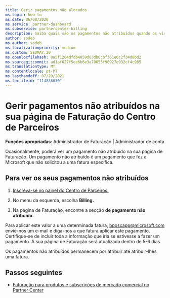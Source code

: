 ```yaml
---
title: Gerir pagamentos não alocados
ms.topic: how-to
ms.date: 06/08/2020
ms.service: partner-dashboard
ms.subservice: partnercenter-billing
description: Saiba quais são os pagamentos não atribuídos quando os vir na sua página de Faturação do Centro de Parceiros. Saiba também como aplicá-las nas suas faturas.
author: sodeb
ms.author: sodeb
ms.localizationpriority: medium
ms.custom: SEOMAY.20
ms.openlocfilehash: 8a5f1264dfdb4059d63db6cbf361e6c2f34d8bd2
ms.sourcegitcommit: ad1af627f5ee6b6e3a70655f90927e932cf4c985
ms.translationtype: MT
ms.contentlocale: pt-PT
ms.lasthandoff: 07/29/2021
ms.locfileid: "114836630"
---
```

# <a name="manage-unallocated-payments-on-your-partner-center-billing-page"></a>Gerir pagamentos não atribuídos na sua página de Faturação do Centro de Parceiros

**Funções apropriadas**: Administrador de Faturação | Administrador de conta

Ocasionalmente, poderá ver um pagamento não atribuído na sua página de Faturação. Um pagamento não atribuído é um pagamento que fez à Microsoft que não solicitou a uma fatura específica.

## <a name="to-view-your-unallocated-payments"></a>Para ver os seus pagamentos não atribuídos

1. [Inscreva-se no painel do Centro de Parceiros.](https://partner.microsoft.com/dashboard/home)

2. No menu da esquerda, escolha **Billing.**

3. Na página de Faturação, encontre a secção **de pagamento não atribuído.** 

Para aplicar este valor a uma determinada fatura, bposcapp@microsoft.com envie-nos um e-mail e diga-nos a que fatura aplicar este pagamento. Certifique-se de incluir toda a informação que iria se estivesse a fazer um pagamento. A sua página de Faturação será atualizada dentro de 5-6 dias. 

Os pagamentos não atribuídos permanecem por atribuir até atribuir-lhes uma fatura. 

## <a name="next-steps"></a>Passos seguintes

- [Faturação para produtos e subscrições de mercado comercial no Partner Center](csp-commercial-marketplace-billing.md)